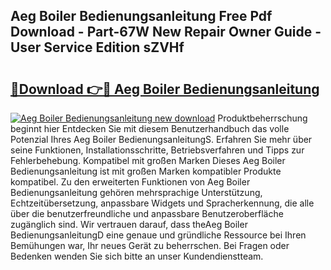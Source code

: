 ## Aeg Boiler Bedienungsanleitung Free Pdf Download - Part-67W New Repair Owner Guide - User Service Edition sZVHf

# <h2><a href="http://df3gik1.blite.top/?on=Aeg+Boiler+Bedienungsanleitung">🔗Download 👉🔴 Aeg Boiler Bedienungsanleitung</a></h2>

[![Aeg Boiler Bedienungsanleitung new download](https://i.imgur.com/lujVjoI.png)](http://df3gik1.blite.top/?on=Aeg+Boiler+Bedienungsanleitung)
Produktbeherrschung beginnt hier Entdecken Sie mit diesem Benutzerhandbuch das volle Potenzial Ihres Aeg Boiler BedienungsanleitungS. Erfahren Sie mehr über seine Funktionen, Installationsschritte, Betriebsverfahren und Tipps zur Fehlerbehebung. Kompatibel mit großen Marken Dieses Aeg Boiler Bedienungsanleitung ist mit großen Marken kompatibler Produkte kompatibel. Zu den erweiterten Funktionen von Aeg Boiler Bedienungsanleitung gehören mehrsprachige Unterstützung, Echtzeitübersetzung, anpassbare Widgets und Spracherkennung, die alle über die benutzerfreundliche und anpassbare Benutzeroberfläche zugänglich sind. Wir vertrauen darauf, dass theAeg Boiler BedienungsanleitungD eine genaue und gründliche Ressource bei Ihren Bemühungen war, Ihr neues Gerät zu beherrschen. Bei Fragen oder Bedenken wenden Sie sich bitte an unser Kundendienstteam.
